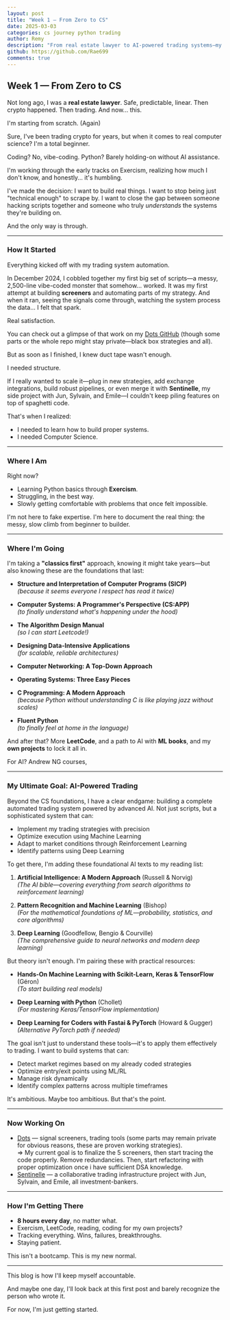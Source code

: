 ```yaml
---
layout: post
title: "Week 1 — From Zero to CS"
date: 2025-03-03
categories: cs journey python trading
author: Remy
description: "From real estate lawyer to AI-powered trading systems—my journey into Computer Science from zero."
github: https://github.com/Rae699
comments: true
---
```



## Week 1 — From Zero to CS  

Not long ago, I was a **real estate lawyer**. Safe, predictable, linear. Then crypto happened. Then trading. And now... this.  

I'm starting from scratch. (Again) 

Sure, I've been trading crypto for years, but when it comes to real computer science? I'm a total beginner. 

Coding? No, vibe-coding.
Python? Barely holding-on without AI assistance.

I'm working through the early tracks on Exercism, realizing how much I don't know, and honestly… it's humbling.  

I've made the decision: I want to build real things. I want to stop being just "technical enough" to scrape by. I want to close the gap between someone hacking scripts together and someone who truly *understands* the systems they're building on.  

And the only way is through.  

---


### How It Started  

Everything kicked off with my trading system automation.  

In December 2024, I cobbled together my first big set of scripts—a messy, 2,500-line vibe-coded monster that somehow… worked. It was my first attempt at building **screeners** and automating parts of my strategy. And when it ran, seeing the signals come through, watching the system process the data... I felt that spark. 

Real satisfaction.  

You can check out a glimpse of that work on my [Dots GitHub](https://github.com/Rae699/Dots) (though some parts or the whole repo might stay private—black box strategies and all).  

But as soon as I finished, I knew duct tape wasn't enough.  

I needed structure.  

If I really wanted to scale it—plug in new strategies, add exchange integrations, build robust pipelines, or even merge it with **Sentinelle**, my side project with Jun, Sylvain, and Emile—I couldn't keep piling features on top of spaghetti code.  

That's when I realized:  
- I needed to learn how to build proper systems.  
- I needed Computer Science.  

---


### Where I Am  

Right now?  
- Learning Python basics through **Exercism**.  
- Struggling, in the best way.  
- Slowly getting comfortable with problems that once felt impossible.  

I'm not here to fake expertise. I'm here to document the real thing: the messy, slow climb from beginner to builder.  

---


### Where I'm Going  

I'm taking a **"classics first"** approach, knowing it might take years—but also knowing these are the foundations that last:  

- **Structure and Interpretation of Computer Programs (SICP)**  
  _(because it seems everyone I respect has read it twice)_  

- **Computer Systems: A Programmer's Perspective (CS:APP)**  
  _(to finally understand what's happening under the hood)_  

- **The Algorithm Design Manual**  
  _(so I can start Leetcode!)_  

- **Designing Data-Intensive Applications**  
  _(for scalable, reliable architectures)_  

- **Computer Networking: A Top-Down Approach**  

- **Operating Systems: Three Easy Pieces**  

- **C Programming: A Modern Approach**  
  _(because Python without understanding C is like playing jazz without scales)_

- **Fluent Python**  
  _(to finally feel at home in the language)_  

And after that? More **LeetCode**, and a path to AI with **ML books**, and my **own projects** to lock it all in.  

For AI? Andrew NG courses,

---


### My Ultimate Goal: AI-Powered Trading

Beyond the CS foundations, I have a clear endgame: building a complete automated trading system powered by advanced AI. Not just scripts, but a sophisticated system that can:

- Implement my trading strategies with precision
- Optimize execution using Machine Learning
- Adapt to market conditions through Reinforcement Learning
- Identify patterns using Deep Learning

To get there, I'm adding these foundational AI texts to my reading list:

1. **Artificial Intelligence: A Modern Approach** (Russell & Norvig)  
   _(The AI bible—covering everything from search algorithms to reinforcement learning)_

2. **Pattern Recognition and Machine Learning** (Bishop)  
   _(For the mathematical foundations of ML—probability, statistics, and core algorithms)_

3. **Deep Learning** (Goodfellow, Bengio & Courville)  
   _(The comprehensive guide to neural networks and modern deep learning)_

But theory isn't enough. I'm pairing these with practical resources:

- **Hands-On Machine Learning with Scikit-Learn, Keras & TensorFlow** (Géron)  
  _(To start building real models)_

- **Deep Learning with Python** (Chollet)  
  _(For mastering Keras/TensorFlow implementation)_

- **Deep Learning for Coders with Fastai & PyTorch** (Howard & Gugger)  
  _(Alternative PyTorch path if needed)_

The goal isn't just to understand these tools—it's to apply them effectively to trading. I want to build systems that can:
- Detect market regimes based on my already coded strategies
- Optimize entry/exit points using ML/RL
- Manage risk dynamically
- Identify complex patterns across multiple timeframes

It's ambitious. Maybe too ambitious. 
But that's the point.

---


### Now Working On  

- [Dots](https://github.com/your-dots-repo) — signal screeners, trading tools (some parts may remain private for obvious reasons, these are proven working strategies).  
=> My current goal is to finalize the 5 screeners, then start tracing the code properly. Remove redundancies. Then, start refactoring with proper optimization once i have sufficient DSA knowledge.
- [Sentinelle](https://github.com/SentiCap/SentinelleCap) — a collaborative trading infrastructure project with Jun, Sylvain, and Emile, all investment-bankers.

---

### How I'm Getting There  

- **8 hours every day**, no matter what.  
- Exercism, LeetCode, reading, coding for my own projects?
- Tracking everything. Wins, failures, breakthroughs.  
- Staying patient. 

This isn't a bootcamp. This is my new normal.  

---

This blog is how I'll keep myself accountable.  

And maybe one day, I'll look back at this first post and barely recognize the person who wrote it.  

For now, I'm just getting started.  
